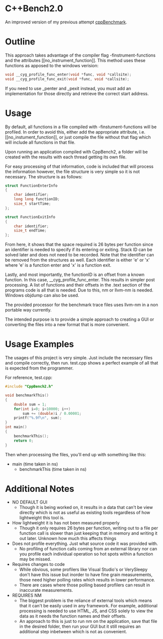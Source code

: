# C++Bench2.0
An improved version of my previous attempt [cppBenchmark](https://github.com/Davidah121/cppBenchmark).

# Outline
This approach takes advantage of the compiler flag -finstrument-functions and the attributes [[no_instrument_function]].
This method uses these functions as apposed to the windows verision:
```C++
void __cyg_profile_func_enter(void *func, void *callsite);
void __cyg_profile_func_exit(void *func, void *callsite);
```

If you need to use _penter and _pexit instead, you must add an implementation for those directly and retrieve the correct start address.

# Usage
By default, all functions in a file compiled with -finstument-functions will be profiled. In order to avoid this, either add the appropriate attribute, i.e. 
[[no_instument_function]], or just compile the file without that flag which will include all functions in that file.

Upon running an application compiled with CppBench2, a folder will be created with the results with each thread getting its own file.

For easy processing of that information, code is included that will process the information however, the file structure is very simple so it is not necessary. The structure is as follows:
```C++
struct FunctionEnterInfo
{
    char identifier;
    long long functionID;
    size_t startTime;
};

struct FunctionExitInfo
{
    char identifier;
    size_t endTime;
};
```
From here, it shows that the space required is 26 bytes per function since an identifier is needed to specify if its entering or exiting. Stack ID can be solved later and does not need to be recorded. Note that the identifier can be removed from the structures as well.
Each identifier is either 'e' or 'x' where 'e' is a function enter and 'x' is a function exit.

Lastly, and most importantly, the functionID is an offset from a known function. In this case, __cyg_profile_func_enter. This results in simpler post processing. A list of functions and their offsets in the .text section of the programs code is all that is needed. Due to this, nm or llvm-nm is needed. Windows objdump can also be used.

The provided processor for the benchmark trace files uses llvm-nm in a non portable way currently.

The intended purpose is to provide a simple approach to creating a GUI or converting the files into a new format that is more convenient.

# Usage Examples
The usages of this project is very simple. Just include the necessary files and compile correctly, then run.
test.cpp shows a perfect example of all that is expected from the programmer.

For reference, test.cpp:
```C++
#include "CppBench2.h"

void benchmarkThis()
{
    double sum = 1;
    for(int i=0; i<10000; i++)
        sum += (double)i / 0.00001;
    printf("%.9f\n", sum);
}
int main()
{
    benchmarkThis();
    return 0;
}
```

Then when processing the files, you'll end up with something like this:
- main (time taken in ns)
    - benchmarkThis (time taken in ns)

# Additional Notes
- NO DEFAULT GUI
    - Though it is being worked on, it results in a data that can't be view directly which is not as useful as existing tools regardless of how lightweight this tool is.
- How lightweight it is has not been measured properly
    - Though it only requires 26 bytes per function, writing out to a file per function call is slower than just keeping that in memory and writing it out later. Unknown how much this affects things
- Does not profile everything. Just what source code it was provided with.
    - No profiling of function calls coming from an external library nor can you profile each individual operation so hot spots within a function may be missed.
- Requires changes to code
    - While obvious, some profilers like Visual Studio's or VerySleepy don't have this issue but inorder to have fine grain measurements, those need higher polling rates which results in lower performance.
    - There are cases where those polling based profilers can result in inaccurate measurements.
- REQUIRES NM
    - The biggest problem is the reliance of external tools which means that it can't be easily used in any framework. For example, additional processing is needed to use HTML, JS, and CSS solely to view the data as it needs the function names and their offsets.
    - An approach to this is just to run nm on the application, save that file in the desired folder, then run your GUI but it still requires an additional step inbetween which is not as convenient.
